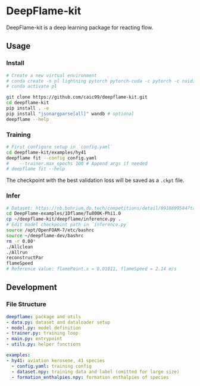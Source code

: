 # DeepFlame-kit
DeepFlame-kit is a deep learning package for reacting flow.

## Usage
### Install

```bash
# Create a new virtual environment
# conda create -n pl lightning pytorch pytorch-cuda -c pytorch -c nvidia -c conda-forge
# conda activate pl

git clone https://github.com/caic99/deepflame-kit.git
cd deepflame-kit
pip install . -e
pip install "jsonargparse[all]" wandb # optional
deepflame --help
```

### Training

```bash
# First configure setup in `config.yaml`
cd deepflame-kit/examples/hy41
deepflame fit --config config.yaml
#    --trainer.max_epochs 100 # Append args if needed
# deepflame fit --help
```

The checkpoint with the best validation loss will be saved as a `.ckpt` file.

### Infer

```bash
# Dataset: https://nb.bohrium.dp.tech/competitions/detail/8918899584?tab=datasets
cd DeepFlame-examples/1Dflame/Tu800K-Phi1.0
cp ~/deepflame-kit/deepflame/inference.py .
# Edit model checkpoint path in `inference.py`
source /opt/OpenFOAM-7/etc/bashrc
source ~/deepflame-dev/bashrc
rm -r 0.00*
./Allclean
./Allrun
reconstructPar
flameSpeed
# Reference value: flamePoint.x = 0.01011, flameSpeed = 2.14 m/s
```

## Development
### File Structure

```yaml
deepflame: package and utils
- data.py: dataset and dataloader setup
- model.py: model definition
- trainer.py: training loop
- main.py: entrypoint
- utils.py: helper functions

examples:
- hy41: aviation kerosene, 41 species
  - config.yaml: training config
  - dataset.npy: training data and label (omitted for large size)
  - formation_enthalpies.npy: formation enthalpies of species
```
